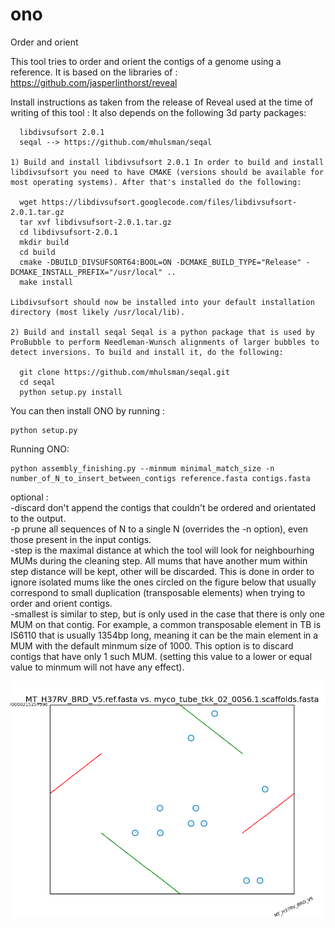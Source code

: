 # ono
Order and orient

This tool tries to order and orient the contigs of a genome using a reference.
It is based on the libraries of : https://github.com/jasperlinthorst/reveal

Install instructions as taken from the release of Reveal used at the time of writing of this tool :
	It also depends on the following 3d party packages:

	  libdivsufsort 2.0.1
	  seqal --> https://github.com/mhulsman/seqal

	1) Build and install libdivsufsort 2.0.1 In order to build and install libdivsufsort you need to have CMAKE (versions should be available for most operating systems). After that's installed do the following:

	  wget https://libdivsufsort.googlecode.com/files/libdivsufsort-2.0.1.tar.gz
	  tar xvf libdivsufsort-2.0.1.tar.gz
	  cd libdivsufsort-2.0.1
	  mkdir build
	  cd build
	  cmake -DBUILD_DIVSUFSORT64:BOOL=ON -DCMAKE_BUILD_TYPE="Release" -DCMAKE_INSTALL_PREFIX="/usr/local" ..
	  make install

	Libdivsufsort should now be installed into your default installation directory (most likely /usr/local/lib).

	2) Build and install seqal Seqal is a python package that is used by ProBubble to perform Needleman-Wunsch alignments of larger bubbles to detect inversions. To build and install it, do the following:

	  git clone https://github.com/mhulsman/seqal.git
	  cd seqal
	  python setup.py install

You can then install ONO by running :

	python setup.py


Running ONO:

	python assembly_finishing.py --minmum minimal_match_size -n number_of_N_to_insert_between_contigs reference.fasta contigs.fasta
optional :  
	-discard don't append the contigs that couldn't be ordered and orientated to the output.  
	-p prune all sequences of N to a single N (overrides the -n option), even those present in the input contigs.  
	-step is the maximal distance at which the tool will look for neighbourhing MUMs during the cleaning step. All mums that have another mum within step distance will be kept, other will be discarded. This is done in order to ignore isolated mums like the ones circled on the figure below that usually correspond to small duplication (transposable elements) when trying to order and orient contigs.  
	-smallest is similar to step, but is only used in the case that there is only one MUM on that contig. For example, a common transposable element in TB is IS6110 that is usually 1354bp long, meaning it can be the main element in a MUM with the default minmum size of 1000. This option is to discard contigs that have only 1 such MUM. (setting this value to a lower or equal value to minmum will not have any effect).

![Mumplot Example](doc/mumplot_example.png)
